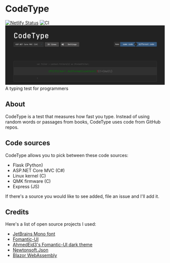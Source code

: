 # CodeType
[![Netlify Status](https://api.netlify.com/api/v1/badges/b14fd009-6b58-4424-9aba-873635b2cb6d/deploy-status)](https://app.netlify.com/sites/codetype/deploys) ![CI](https://github.com/Merlin04/CodeType/workflows/CI/badge.svg)
![Screenshot of CodeType](CodeType.png)
A typing test for programmers

## About
CodeType is a test that measures how fast you type. Instead of using random words or passages from books, CodeType uses code from GitHub repos. 

## Code sources
CodeType allows you to pick between these code sources:
- Flask (Python)
- ASP.NET Core MVC (C#)
- Linux kernel (C)
- QMK firmware (C)
- Express (JS)

If there's a source you would like to see added, file an issue and I'll add it.

## Credits
Here's a list of open source projects I used:
- [JetBrains Mono font](https://www.jetbrains.com/lp/mono/)
- [Fomantic-UI](https://github.com/fomantic/Fomantic-UI)
- [AhmedEid3's Fomantic-UI dark theme](https://github.com/fomantic/Fomantic-UI/pull/1436)
- [Newtonsoft.Json](https://github.com/JamesNK/Newtonsoft.Json)
- [Blazor WebAssembly](https://dotnet.microsoft.com/apps/aspnet/web-apps/blazor)
